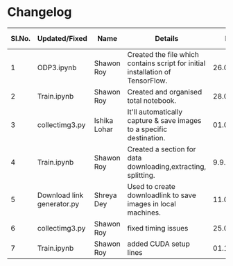 # Changelog
| Sl.No. |         Updated/Fixed        |           Name         |               Details               |   Date   | Commit message |
|--------|------------------------------|------------------------|-------------------------------------|----------|----------------|
|  1     |  ODP3.ipynb       |     Shawon Roy         | Created the file which contains script for initial installation of TensorFlow.    |26.08.2024|1_26082024|
|2       |  Train.ipynb |Shawon Roy| Created and organised total notebook.        |28.08.2024|2_28082024| 
| 3 | collectimg3.py| Ishika Lohar | It'll automatically capture & save images to a specific destination. | 01.09.2024 |  3_01092024 |
| 4 | Train.ipynb | Shawon Roy|  Created a section for data downloading,extracting, splitting. | 9.9.2024 | 4_09092024 |
| 5 | Download link generator.py | Shreya Dey | Used to create downloadlink to save images in local machines. | 11.09.2024 | 5_11092024 |
|6|collectimg3.py|Shawon Roy| fixed timing issues |25.09.2024|6_25092024|
|7|Train.ipynb|Shawon Roy| added CUDA setup lines| 01.12.2024 |7_01122024|
